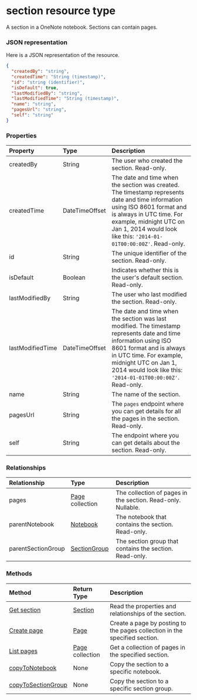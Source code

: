 # section resource type

A section in a OneNote notebook. Sections can contain pages.

### JSON representation

Here is a JSON representation of the resource.

<!-- {
  "blockType": "resource",
  "optionalProperties": [
    "pages",
    "parentNotebook",
    "parentSectionGroup"
  ],
  "@odata.type": "microsoft.graph.section"
}-->

```json
{
  "createdBy": "string",
  "createdTime": "String (timestamp)",
  "id": "string (identifier)",
  "isDefault": true,
  "lastModifiedBy": "string",
  "lastModifiedTime": "String (timestamp)",
  "name": "string",
  "pagesUrl": "string",
  "self": "string"
}

```
### Properties
| Property	   | Type	|Description|
|:---------------|:--------|:----------|
|createdBy|String|The user who created the section. Read-only.|
|createdTime|DateTimeOffset|The date and time when the section was created. The timestamp represents date and time information using ISO 8601 format and is always in UTC time. For example, midnight UTC on Jan 1, 2014 would look like this: `'2014-01-01T00:00:00Z'`. Read-only.|
|id|String|The unique identifier of the section.  Read-only.|
|isDefault|Boolean|Indicates whether this is the user's default section. Read-only.|
|lastModifiedBy|String|The user who last modified the section. Read-only.|
|lastModifiedTime|DateTimeOffset|The date and time when the section was last modified. The timestamp represents date and time information using ISO 8601 format and is always in UTC time. For example, midnight UTC on Jan 1, 2014 would look like this: `'2014-01-01T00:00:00Z'`. Read-only.|
|name|String|The name of the section. |
|pagesUrl|String|The `pages` endpoint where you can get details for all the pages in the section. Read-only.|
|self|String|The endpoint where you can get details about the section. Read-only.|

### Relationships
| Relationship | Type	|Description|
|:---------------|:--------|:----------|
|pages|[Page](page.md) collection|The collection of pages in the section.  Read-only. Nullable.|
|parentNotebook|[Notebook](notebook.md)|The notebook that contains the section.  Read-only.|
|parentSectionGroup|[SectionGroup](sectiongroup.md)|The section group that contains the section.  Read-only.|

### Methods

| Method		   | Return Type	|Description|
|:---------------|:--------|:----------|
|[Get section](../api/section_get.md) | [Section](section.md) |Read the properties and relationships of the section.|
|[Create page](../api/section_post_pages.md) |[Page](page.md)| Create a page by posting to the pages collection in the specified section.|
|[List pages](../api/section_list_pages.md) |[Page](page.md) collection| Get a collection of pages in the specified section.|
|[copyToNotebook](../api/section_copytonotebook.md)|None|Copy the section to a specific notebook.|
|[copyToSectionGroup](../api/section_copytosectiongroup.md)|None|Copy the section to a specific section group.|


<!-- uuid: 8fcb5dbc-d5aa-4681-8e31-b001d5168d79
2015-10-25 14:57:30 UTC -->
<!-- {
  "type": "#page.annotation",
  "description": "section resource",
  "keywords": "",
  "section": "documentation",
  "tocPath": ""
}-->
